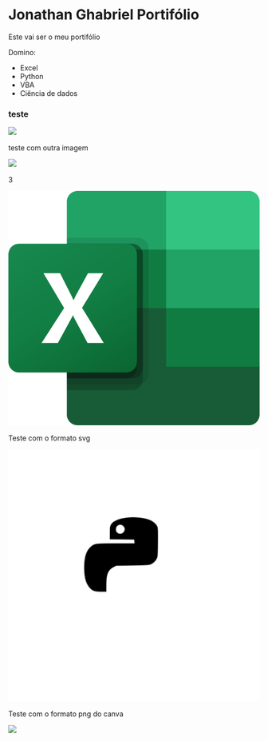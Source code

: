 <h1> Jonathan Ghabriel Portifólio </h1>

Este vai ser o meu portifólio

Domino:

* Excel
* Python
* VBA
* Ciência de dados

### teste

<img src="https://upload.wikimedia.org/wikipedia/commons/thumb/c/c3/Python-logo-notext.svg/182px-Python-logo-notext.svg.png">

<p> teste com outra imagem </p>
<img src="https://upload.wikimedia.org/wikipedia/commons/thumb/3/34/Microsoft_Office_Excel_%282019%E2%80%93present%29.svg/768px-Microsoft_Office_Excel_%282019%E2%80%93present%29.svg.png">

<p>3</p>
<img src="Excel.svg.png">

<p>Teste com o formato svg</p>
<img src="Design-sem-nome.svg">

<p>Teste com o formato png do canva</p>
<img src="Design-sem-nome.svg.png">
